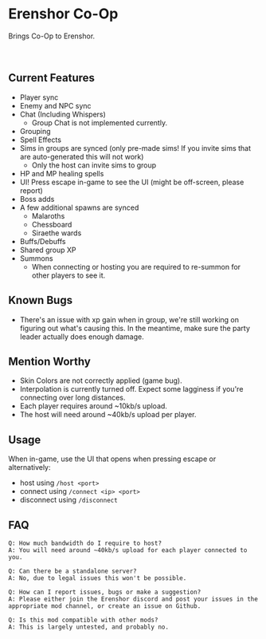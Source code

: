 # Erenshor Co-Op
Brings Co-Op to Erenshor.<br><br><br>

## Current Features
- Player sync
- Enemy and NPC sync
- Chat (Including Whispers)
  - Group Chat is not implemented currently.
- Grouping
- Spell Effects
- Sims in groups are synced (only pre-made sims! If you invite sims that are auto-generated this will not work)
  - Only the host can invite sims to group
- HP and MP healing spells
- UI! Press escape in-game to see the UI (might be off-screen, please report)
- Boss adds
- A few additional spawns are synced
  - Malaroths
  - Chessboard
  - Siraethe wards
- Buffs/Debuffs
- Shared group XP
- Summons
  - When connecting or hosting you are required to re-summon for other players to see it.

## Known Bugs
- There's an issue with xp gain when in group, we're still working on figuring out what's causing this. In the meantime, make sure the party leader actually does enough damage.

## Mention Worthy
- Skin Colors are not correctly applied (game bug).
- Interpolation is currently turned off. Expect some lagginess if you're connecting over long distances.
- Each player requires around ~10kb/s upload.
- The host will need around ~40kb/s upload per player.

## Usage
When in-game, use the UI that opens when pressing escape or alternatively:

 - host using ```/host <port>``` 
 - connect using ```/connect <ip> <port>``` 
 - disconnect using ```/disconnect```


## FAQ

    Q: How much bandwidth do I require to host?
    A: You will need around ~40kb/s upload for each player connected to you.

    Q: Can there be a standalone server?
    A: No, due to legal issues this won't be possible.

    Q: How can I report issues, bugs or make a suggestion?
    A: Please either join the Erenshor discord and post your issues in the appropriate mod channel, or create an issue on Github.

    Q: Is this mod compatible with other mods?
    A: This is largely untested, and probably no.